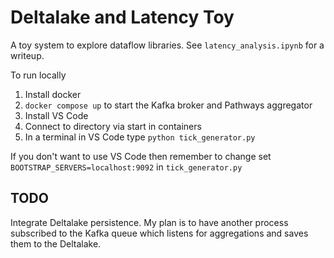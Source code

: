 # Deltalake and Latency Toy

A toy system to explore dataflow libraries. See `latency_analysis.ipynb` for a writeup.

To run locally
1. Install docker
2. `docker compose up` to start the Kafka broker and Pathways aggregator
3. Install VS Code
4. Connect to directory via start in containers
5. In a terminal in VS Code type `python tick_generator.py`

If you don't want to use VS Code then remember to change set `BOOTSTRAP_SERVERS=localhost:9092` in `tick_generator.py`

## TODO

Integrate Deltalake persistence. My plan is to have another process subscribed to the Kafka queue which listens for aggregations and saves them to the Deltalake.